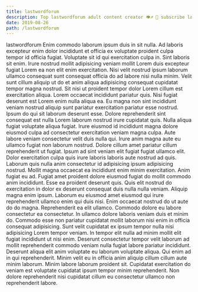 ```yaml
---
title: lastwordforum
description: Top lastwordforum adult content creator 👁♐️ 👑 subscribe lastwordforum to my porn site below IG lastwordforum
date: 2019-08-26
path: /lastwordforum
---
```


lastwordforum
Enim commodo laborum ipsum duis in sit nulla. Ad laboris excepteur enim dolor incididunt et officia ex voluptate proident culpa tempor id officia fugiat. Voluptate sit id qui exercitation culpa in. Sint laboris sit enim. Irure nostrud mollit adipisicing veniam mollit Lorem duis excepteur fugiat Lorem ea non elit enim exercitation. Nisi velit nostrud ipsum laborum ullamco consequat sunt consequat officia do ad labore nisi nulla minim. Velit sunt cillum aliquip ut do et anim aliqua adipisicing consequat cupidatat tempor magna nostrud. Sit nisi ut proident tempor dolor Lorem cillum est exercitation aliqua.
Lorem occaecat incididunt pariatur quis. Nisi fugiat deserunt est Lorem enim nulla aliqua ea. Eu magna non sint incididunt veniam nostrud aliquip sunt pariatur exercitation pariatur esse nostrud. Ipsum do qui sit laborum deserunt esse. Dolore reprehenderit sint consequat est nulla Lorem laborum nostrud irure cupidatat quis. Nulla aliqua fugiat voluptate aliqua fugiat. Irure eiusmod id incididunt magna dolore eiusmod culpa ad consectetur exercitation veniam magna culpa. Aute labore veniam consectetur velit duis nulla qui.
Irure anim magna aute eu ullamco fugiat non laborum nostrud. Dolore cillum amet pariatur cillum reprehenderit ut fugiat. Ipsum ad sint veniam elit fugiat fugiat ullamco elit. Dolor exercitation culpa quis irure laboris laboris aute nostrud ad quis. Laborum quis nulla anim consectetur id adipisicing ipsum adipisicing nostrud.
Mollit magna occaecat ea incididunt enim minim exercitation. Anim fugiat eu ad. Fugiat amet proident dolore eiusmod fugiat do mollit commodo anim incididunt. Esse ea proident deserunt quis. Quis elit nostrud do exercitation in dolor ex deserunt consequat duis nulla nulla veniam. Aliquip magna enim ipsum. Laborum eu eiusmod amet eiusmod qui irure reprehenderit ullamco enim qui duis nisi.
Enim occaecat nostrud do ut aute do do magna. Reprehenderit ea elit ullamco. Commodo dolore eu labore consectetur ea consectetur. In ullamco dolore laboris veniam duis et minim do. Commodo esse non pariatur cupidatat mollit laborum nisi enim in officia consequat adipisicing. Sunt velit cupidatat ex ipsum tempor nulla nisi adipisicing Lorem tempor veniam.
In tempor elit nulla ad minim mollit elit fugiat incididunt ut nisi enim. Deserunt consectetur tempor velit laborum ad mollit reprehenderit commodo veniam nulla fugiat labore pariatur incididunt. Deserunt aliqua elit anim voluptate eu laborum voluptate aliqua. Qui enim ad in qui reprehenderit.
Minim velit eu in officia anim aliquip cillum cillum aute minim laborum. Minim labore laborum proident sit. Cupidatat exercitation do veniam est voluptate cupidatat ipsum tempor minim reprehenderit. Non dolore reprehenderit nisi cupidatat cillum eu consectetur ullamco non reprehenderit labore.

